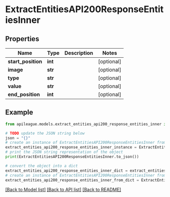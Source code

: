 # ExtractEntitiesAPI200ResponseEntitiesInner


## Properties

Name | Type | Description | Notes
------------ | ------------- | ------------- | -------------
**start_position** | **int** |  | [optional] 
**image** | **str** |  | [optional] 
**type** | **str** |  | [optional] 
**value** | **str** |  | [optional] 
**end_position** | **int** |  | [optional] 

## Example

```python
from apileague.models.extract_entities_api200_response_entities_inner import ExtractEntitiesAPI200ResponseEntitiesInner

# TODO update the JSON string below
json = "{}"
# create an instance of ExtractEntitiesAPI200ResponseEntitiesInner from a JSON string
extract_entities_api200_response_entities_inner_instance = ExtractEntitiesAPI200ResponseEntitiesInner.from_json(json)
# print the JSON string representation of the object
print(ExtractEntitiesAPI200ResponseEntitiesInner.to_json())

# convert the object into a dict
extract_entities_api200_response_entities_inner_dict = extract_entities_api200_response_entities_inner_instance.to_dict()
# create an instance of ExtractEntitiesAPI200ResponseEntitiesInner from a dict
extract_entities_api200_response_entities_inner_from_dict = ExtractEntitiesAPI200ResponseEntitiesInner.from_dict(extract_entities_api200_response_entities_inner_dict)
```
[[Back to Model list]](../README.md#documentation-for-models) [[Back to API list]](../README.md#documentation-for-api-endpoints) [[Back to README]](../README.md)



